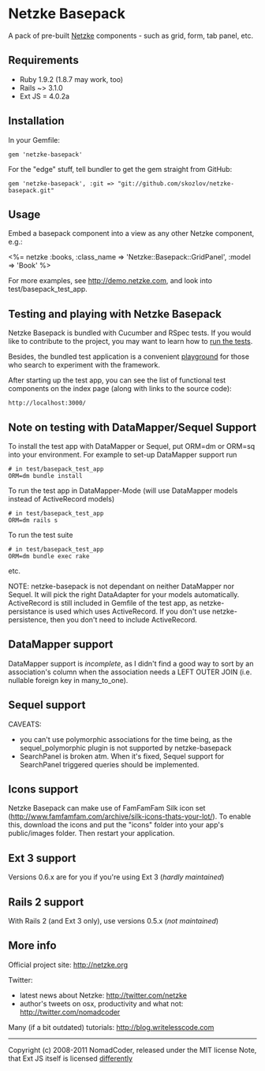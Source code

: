 # Netzke Basepack

A pack of pre-built [Netzke](http://netzke.org) components - such as grid, form, tab panel, etc.

## Requirements

* Ruby 1.9.2 (1.8.7 may work, too)
* Rails ~> 3.1.0
* Ext JS = 4.0.2a

## Installation

In your Gemfile:

    gem 'netzke-basepack'

For the "edge" stuff, tell bundler to get the gem straight from GitHub:

    gem 'netzke-basepack', :git => "git://github.com/skozlov/netzke-basepack.git"

## Usage

Embed a basepack component into a view as any other Netzke component, e.g.:

  <%= netzke :books, :class_name => 'Netzke::Basepack::GridPanel', :model => 'Book' %>

For more examples, see http://demo.netzke.com, and look into test/basepack_test_app.

## Testing and playing with Netzke Basepack

Netzke Basepack is bundled with Cucumber and RSpec tests. If you would like to contribute to the project, you may want to learn how to [run the tests](https://github.com/skozlov/netzke-core/wiki/Automated-testing).

Besides, the bundled test application is a convenient [playground](https://github.com/skozlov/netzke-core/wiki/Playground) for those who search to experiment with the framework.

After starting up the test app, you can see the list of functional test components on the index page (along with links to the source code):

    http://localhost:3000/

## Note on testing with DataMapper/Sequel Support
To install the test app with DataMapper or Sequel, put ORM=dm or ORM=sq
into your environment.
For example to set-up DataMapper support run

    # in test/basepack_test_app
    ORM=dm bundle install

To run the test app in DataMapper-Mode (will use DataMapper models instead of ActiveRecord models)

    # in test/basepack_test_app
    ORM=dm rails s

To run the test suite

    # in test/basepack_test_app
    ORM=dm bundle exec rake

etc.

NOTE: netzke-basepack is not dependant on neither DataMapper nor Sequel.  It will pick the right DataAdapter for your models automatically.
ActiveRecord is still included in Gemfile of the test app, as netzke-persistance is used which uses ActiveRecord.
If you don't use netzke-persistence, then you don't need to include ActiveRecord.

## DataMapper support
DataMapper support is *incomplete*, as I didn't find a good way to sort by an association's column when the association needs a LEFT OUTER JOIN (i.e. nullable foreign key in many_to_one).

## Sequel support

CAVEATS:
  - you can't use polymorphic associations for the time being, as the sequel_polymorphic plugin is not supported by netzke-basepack
  - SearchPanel is broken atm. When it's fixed, Sequel support for
    SearchPanel triggered queries should be implemented.

## Icons support
Netzke Basepack can make use of FamFamFam Silk icon set (http://www.famfamfam.com/archive/silk-icons-thats-your-lot/). To enable this, download the icons and put the "icons" folder into your app's public/images folder. Then restart your application.

## Ext 3 support
Versions 0.6.x are for you if you're using Ext 3 (*hardly maintained*)

## Rails 2 support
With Rails 2 (and Ext 3 only), use versions 0.5.x (*not maintained*)

## More info
Official project site: http://netzke.org

Twitter:

* latest news about Netzke: http://twitter.com/netzke
* author's tweets on osx, productivity and what not:  http://twitter.com/nomadcoder

Many (if a bit outdated) tutorials: http://blog.writelesscode.com

---
Copyright (c) 2008-2011 NomadCoder, released under the MIT license
Note, that Ext JS itself is licensed [differently](http://www.sencha.com/products/extjs/license/)
